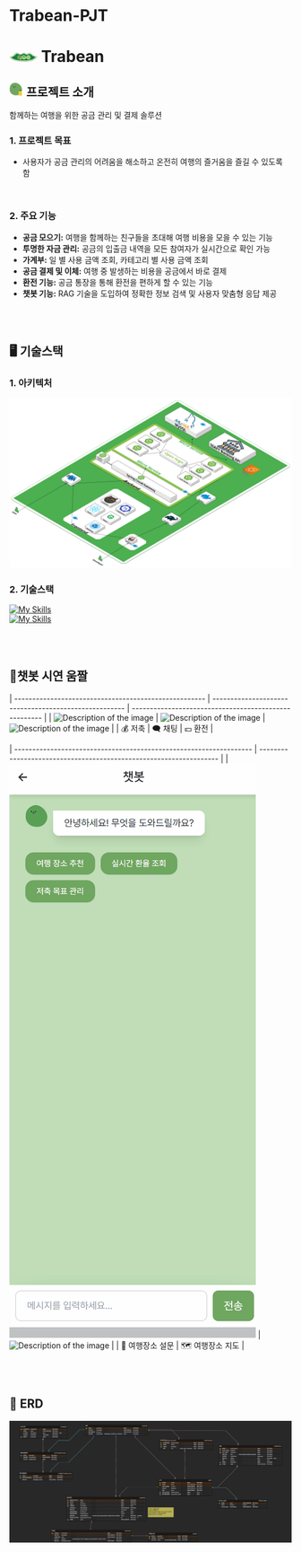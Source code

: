 # Trabean-PJT

# <img src="./exec/img/beans.png" width="50"> Trabean

## <img src="./exec/img/beanbag.png" width="25"> 프로젝트 소개

함께하는 여행을 위한 공금 관리 및 결제 솔루션

### 1. 프로젝트 목표

- 사용자가 공금 관리의 어려움을 해소하고 온전히 여행의 즐거움을 즐길 수 있도록 함

<br>

### 2. 주요 기능

- **공금 모으기:** 여행을 함께하는 친구들을 초대해 여행 비용을 모을 수 있는 기능
- **투명한 자금 관리:** 공금의 입출금 내역을 모든 참여자가 실시간으로 확인 가능
- **가계부:** 일 별 사용 금액 조회, 카테고리 별 사용 금액 조회
- **공금 결제 및 이체:** 여행 중 발생하는 비용을 공금에서 바로 결제
- **환전 기능:** 공금 통장을 통해 환전을 편하게 할 수 있는 기능
- **챗봇 기능:** RAG 기술을 도입하여 정확한 정보 검색 및 사용자 맞춤형 응답 제공

<br>

<br>

## 🖥 기술스택

### 1. 아키텍처

<img src="./exec/img/아키텍처.png">

<br>

### 2. 기술스택

[![My Skills](https://skillicons.dev/icons?i=spring,fastapi,react,ts,tailwind,mysql)](https://skillicons.dev)
<br>
[![My Skills](https://skillicons.dev/icons?i=docker,jenkins,idea,vscode,postman,git,gitlab,notion,figma)](https://skillicons.dev)

<br>
<br>

## 📱챗봇 시연 움짤

| ----------------------------------------------------- | ----------------------------------------------------- | ----------------------------------------------------- |
| ![Description of the image](./exec/gif/chat-저축.gif) | ![Description of the image](./exec/gif/chat-채팅.gif) | ![Description of the image](./exec/gif/chat-환전.gif) |
| 💰 저축                                               | 🗨 채팅                                                | 💴 환전                                               |

| ------------------------------------------------------------------ | ------------------------------------------------------------------ |
| ![Description of the image](./exec/gif/챗봇%20여행장소%20설문.gif) | ![Description of the image](./exec/gif/챗봇%20여행장소%20지도.gif) |
| 📃 여행장소 설문                                                   | 🗺 여행장소 지도                                                    |

<br>
<br>

## 🔧 ERD

<img src="./exec/img/erd.png" />

<br>
